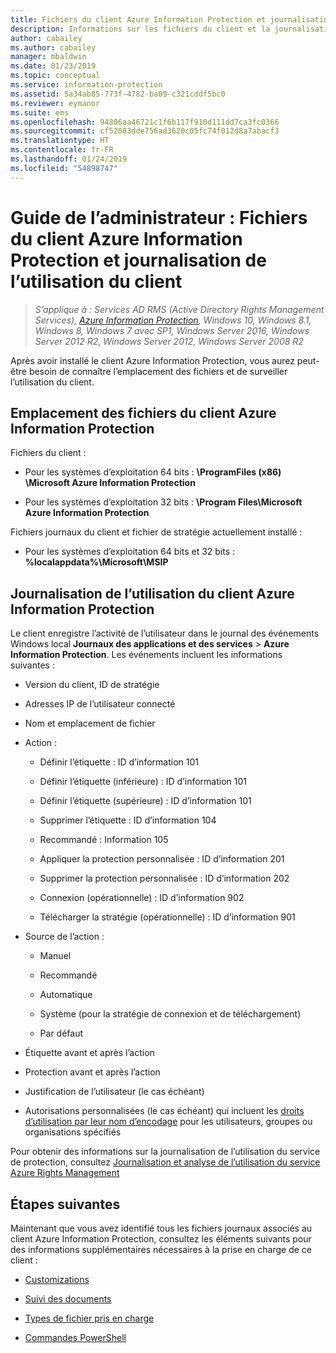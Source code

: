 ```yaml
---
title: Fichiers du client Azure Information Protection et journalisation de l’utilisation
description: Informations sur les fichiers du client et la journalisation de l’utilisation du client Azure Information Protection pour Windows.
author: cabailey
ms.author: cabailey
manager: mbaldwin
ms.date: 01/23/2019
ms.topic: conceptual
ms.service: information-protection
ms.assetid: 5a34ab85-773f-4782-ba09-c321cddf5bc0
ms.reviewer: eymanor
ms.suite: ems
ms.openlocfilehash: 94806aa46721c1f6b117f910d111dd7ca3fc0366
ms.sourcegitcommit: cf52083dde756ad3620c05fc74f012d8a7abacf3
ms.translationtype: HT
ms.contentlocale: fr-FR
ms.lasthandoff: 01/24/2019
ms.locfileid: "54898747"
---
```

# <a name="admin-guide-azure-information-protection-client-files-and-client-usage-logging"></a>Guide de l’administrateur : Fichiers du client Azure Information Protection et journalisation de l’utilisation du client

>*S’applique à : Services AD RMS (Active Directory Rights Management Services), [Azure Information Protection](https://azure.microsoft.com/pricing/details/information-protection), Windows 10, Windows 8.1, Windows 8, Windows 7 avec SP1, Windows Server 2016, Windows Server 2012 R2, Windows Server 2012, Windows Server 2008 R2*

Après avoir installé le client Azure Information Protection, vous aurez peut-être besoin de connaître l’emplacement des fichiers et de surveiller l’utilisation du client.

## <a name="file-locations-for-the-azure-information-protection-client"></a>Emplacement des fichiers du client Azure Information Protection

Fichiers du client :   

- Pour les systèmes d’exploitation 64 bits : **\ProgramFiles (x86) \Microsoft Azure Information Protection**

- Pour les systèmes d’exploitation 32 bits : **\Program Files\Microsoft Azure Information Protection**

Fichiers journaux du client et fichier de stratégie actuellement installé :

- Pour les systèmes d’exploitation 64 bits et 32 bits : **%localappdata%\Microsoft\MSIP**

## <a name="usage-logging-for-the-azure-information-protection-client"></a>Journalisation de l’utilisation du client Azure Information Protection

Le client enregistre l’activité de l’utilisateur dans le journal des événements Windows local **Journaux des applications et des services** > **Azure Information Protection**. Les événements incluent les informations suivantes :

- Version du client, ID de stratégie

- Adresses IP de l’utilisateur connecté

- Nom et emplacement de fichier

- Action :

    - Définir l’étiquette :  ID d’information 101
    
    - Définir l’étiquette (inférieure) :  ID d’information 101
    
    - Définir l’étiquette (supérieure) : ID d’information 101
    
    - Supprimer l’étiquette : ID d’information 104
   
    - Recommandé : Information 105
    
    - Appliquer la protection personnalisée : ID d’information 201
    
    - Supprimer la protection personnalisée : ID d’information 202
    
    - Connexion (opérationnelle) : ID d’information 902
    
    - Télécharger la stratégie (opérationnelle) : ID d’information 901
    
- Source de l’action :
    
    - Manuel 
    
    - Recommandé
    
    - Automatique  
    
    - Système (pour la stratégie de connexion et de téléchargement)
    
    - Par défaut
    
- Étiquette avant et après l’action 
    
- Protection avant et après l’action
    
- Justification de l’utilisateur (le cas échéant)

- Autorisations personnalisées (le cas échéant) qui incluent les [droits d’utilisation par leur nom d’encodage](../configure-usage-rights.md#usage-rights-and-descriptions) pour les utilisateurs, groupes ou organisations spécifiés

Pour obtenir des informations sur la journalisation de l’utilisation du service de protection, consultez [Journalisation et analyse de l’utilisation du service Azure Rights Management](../log-analyze-usage.md)

## <a name="next-steps"></a>Étapes suivantes
Maintenant que vous avez identifié tous les fichiers journaux associés au client Azure Information Protection, consultez les éléments suivants pour des informations supplémentaires nécessaires à la prise en charge de ce client :

- [Customizations](client-admin-guide-customizations.md)

- [Suivi des documents](client-admin-guide-document-tracking.md)

- [Types de fichier pris en charge](client-admin-guide-file-types.md)

- [Commandes PowerShell](client-admin-guide-powershell.md)

